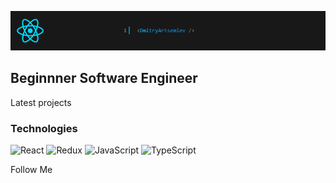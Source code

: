 [![Header](https://github.com/dArtsemyev/dArtsemyev/blob/main/assets/header.png)](https://www.linkedin.com/in/dmitry-artsemyev/)

## Beginnner Software Engineer

Latest projects

### Technologies
![React](https://img.shields.io/badge/-React-181F20?style=flat&logo=react&logoColor=3179C7)
![Redux](https://img.shields.io/badge/-Redux-181F20?style=flat&logo=Redux&logoColor=green)
![JavaScript](https://img.shields.io/badge/-JavaScript-181F20?style=flat&logo=JavaScript&logoColor=red)
![TypeScript](https://img.shields.io/badge/-TypeScript-181F20?style=flat&logo=TypeScript&logoColor=3179C7)

Follow Me